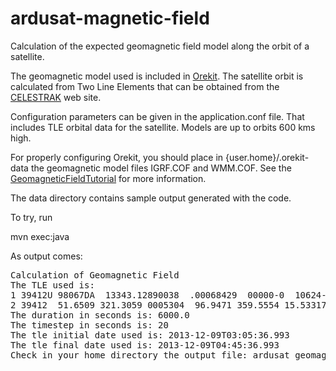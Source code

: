 ardusat-magnetic-field
======================

Calculation of the expected geomagnetic field model along the orbit of a satellite.

The geomagnetic model used is included in <a href="https://www.orekit.org/">Orekit</a>. 
The satellite orbit is calculated from 
Two Line Elements that can be obtained from the <a href="celestrak.com/NORAD/elements/">CELESTRAK</a>
web site.

Configuration parameters can be given in the application.conf file. That
includes TLE orbital data for the satellite. Models are up to orbits 600 kms high. 

For properly configuring Orekit, you should place in {user.home}/.orekit-data 
the geomagnetic model files IGRF.COF and WMM.COF. 
See  the <a href="https://www.orekit.org/forge/projects/orekit/wiki/GeomagneticFieldTutorial">GeomagneticFieldTutorial</a>
for more information.

The data directory contains sample output generated with the code.
 
To try, run 

mvn exec:java

As output comes:
<pre>
Calculation of Geomagnetic Field
The TLE used is:
1 39412U 98067DA  13343.12890038  .00068429  00000-0  10624-2 0   630
2 39412  51.6509 321.3059 0005304  96.9471 359.5554 15.53317866  3035
The duration in seconds is: 6000.0
The timestep in seconds is: 20
The tle initial date used is: 2013-12-09T03:05:36.993
The tle final date used is: 2013-12-09T04:45:36.993
Check in your home directory the output file: ardusat_geomagnetic_field.dat
</pre>


